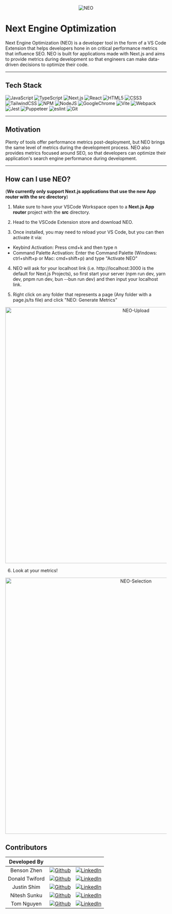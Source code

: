 <p align="center">
    <img src="./public/NEO-banner.png" alt="NEO">
</p>

# Next Engine Optimization

Next Engine Optimization (NEO) is a developer tool in the form of a VS Code Extension that helps developers hone in on critical performance metrics that influence SEO. NEO is built for applications made with Next.js and aims to provide metrics during development so that engineers can make data-driven decisions to optimize their code.

---

## Tech Stack

![JavaScript](https://img.shields.io/badge/javascript-%23323330.svg?style=for-the-badge&logo=javascript&logoColor=%23F7DF1E)
![TypeScript](https://img.shields.io/badge/TypeScript-007ACC?style=for-the-badge&logo=typescript&logoColor=white)
![Next.js](https://img.shields.io/badge/next.js-000000?style=for-the-badge&logo=nextdotjs&logoColor=white)
![React](https://img.shields.io/badge/React-20232A?style=for-the-badge&logo=react&logoColor=61DAFB)
![HTML5](https://img.shields.io/badge/html5-%23E34F26.svg?style=for-the-badge&logo=html5&logoColor=white)
![CSS3](https://img.shields.io/badge/css3-%231572B6.svg?style=for-the-badge&logo=css3&logoColor=white)
![TailwindCSS](https://img.shields.io/badge/Tailwind_CSS-38B2AC?style=for-the-badge&logo=tailwind-css&logoColor=white)
![NPM](https://img.shields.io/badge/npm-CB3837?style=for-the-badge&logo=npm&logoColor=white)
![NodeJS](https://img.shields.io/badge/node.js-6DA55F?style=for-the-badge&logo=node.js&logoColor=white)
![GoogleChrome](https://img.shields.io/badge/Google_chrome-4285F4?style=for-the-badge&logo=Google-chrome&logoColor=white)
![Vite](https://img.shields.io/badge/vite-%23646CFF.svg?style=for-the-badge&logo=vite&logoColor=white)
![Webpack](https://img.shields.io/badge/webpack-%238DD6F9.svg?style=for-the-badge&logo=webpack&logoColor=black)
![Jest](https://img.shields.io/badge/-jest-%23C21325?style=for-the-badge&logo=jest&logoColor=white)
![Puppeteer](https://img.shields.io/badge/Puppeteer-40B5A4?style=for-the-badge&logo=Puppeteer&logoColor=white)
![eslint](https://img.shields.io/badge/eslint-3A33D1?style=for-the-badge&logo=eslint&logoColor=white)
![Git](https://img.shields.io/badge/GIT-E44C30?style=for-the-badge&logo=git&logoColor=white)

---

## Motivation

Plenty of tools offer performance metrics post-deployment, but NEO brings the same level of metrics during the development process. NEO also provides metrics focused around SEO, so that developers can optimize their application's search engine performance during development.

---

## How can I use NEO?

(**We currently only support Next.js applications that use the new App router with the src directory**)

1. Make sure to have your VSCode Workspace open to a **Next.js App router** project with the **src** directory.

2. Head to the VSCode Extension store and download NEO.

3. Once installed, you may need to reload your VS Code, but you can then activate it via:

- Keybind Activation: Press cmd+k and then type n
- Command Palette Activation: Enter the Command Palette (Windows: ctrl+shift+p or Mac: cmd+shift+p) and type "Activate NEO"

4. NEO will ask for your localhost link (i.e. http://localhost:3000 is the default for Next.js Projects), so first start your server (npm run dev, yarn dev, pnpm run dev, bun --bun run dev) and then input your localhost link.

5. Right click on any folder that represents a page (Any folder with a page.js/ts file) and click "NEO: Generate Metrics"

<p align="center" >
    <img src="./public/NeoUploadFastGif.gif" alt="NEO-Upload" width=800px>
</p>

6. Look at your metrics!

<p align="center" >
    <img src="./public/NeoSelection.gif" alt="NEO-Selection" width=800px>
</p>

## Contributors

|  Developed By  |                                                                                                                                                 |                                                                                                                                              |
| :------------: | :---------------------------------------------------------------------------------------------------------------------------------------------: | :------------------------------------------------------------------------------------------------------------------------------------------: |
|  Benson Zhen   |  [![Github](https://img.shields.io/badge/github-%23121011.svg?style=for-the-badge&logo=github&logoColor=white)](https://github.com/bensonzhen)  |  [![LinkedIn](https://img.shields.io/badge/LinkedIn-%230077B5.svg?logo=linkedin&logoColor=white)](https://www.linkedin.com/in/bensonzhen/)   |
| Donald Twiford | [![Github](https://img.shields.io/badge/github-%23121011.svg?style=for-the-badge&logo=github&logoColor=white)](https://github.com/KrankyKnight) | [![LinkedIn](https://img.shields.io/badge/LinkedIn-%230077B5.svg?logo=linkedin&logoColor=white)](https://www.linkedin.com/in/donaldtwiford/) |
|  Justin Shim   |    [![Github](https://img.shields.io/badge/github-%23121011.svg?style=for-the-badge&logo=github&logoColor=white)](https://github.com/slip4k)    |  [![LinkedIn](https://img.shields.io/badge/LinkedIn-%230077B5.svg?logo=linkedin&logoColor=white)](https://www.linkedin.com/in/justinshim/)   |
|  Nitesh Sunku  |   [![Github](https://img.shields.io/badge/github-%23121011.svg?style=for-the-badge&logo=github&logoColor=white)](https://github.com/nsunku99)   |  [![LinkedIn](https://img.shields.io/badge/LinkedIn-%230077B5.svg?logo=linkedin&logoColor=white)](https://www.linkedin.com/in/niteshsunku/)  |
|   Tom Nguyen   |  [![Github](https://img.shields.io/badge/github-%23121011.svg?style=for-the-badge&logo=github&logoColor=white)](https://github.com/nguyentomt)  |  [![LinkedIn](https://img.shields.io/badge/LinkedIn-%230077B5.svg?logo=linkedin&logoColor=white)](https://www.linkedin.com/in/nguyentomt/)   |
